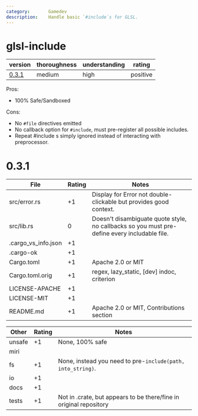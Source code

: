 ```yaml
---
category:       Gamedev
description:    Handle basic `#include`s for GLSL.
---
```


# glsl-include

| version | thoroughness | understanding | rating |
| ------- | ------------ | ------------- | ------ |
| [0.3.1](#0.3.1) | medium | high | positive

Pros:
* 100% Safe/Sandboxed

Cons:
* No `#file` directives emitted
* No callback option for `#include`, must pre-register all possible includes.
* Repeat #include s simply ignored instead of interacting with preprocessor.

0.3.1
=====
| File                                          | Rating | Notes |
| --------------------------------------------- | ------ | ----- |
| src/error.rs                                  | +1 | Display for Error not double-clickable but provides good context.
| src/lib.rs                                    |  0 | Doesn't disambiguate quote style, no callbacks so you must pre-define every includable file.
| .cargo_vs_info.json                           | +1 | |
| .cargo-ok                                     | +1 | |
| Cargo.toml                                    | +1 | Apache 2.0 or MIT |
| Cargo.toml.orig                               | +1 | regex, lazy_static, \[dev\] indoc, criterion
| LICENSE-APACHE                                | +1 | |
| LICENSE-MIT                                   | +1 | |
| README.md                                     | +1 | Apache 2.0 or MIT, Contributions section

| Other     | Rating | Notes |
| --------- | ------ | ----- |
| unsafe    | +1 | None, 100% safe
| miri      |
| fs        | +1 | None, instead you need to pre-`include(path, into_string)`.
| io        | +1 | |
| docs      | +1 | |
| tests     | +1 | Not in .crate, but appears to be there/fine in original repository
